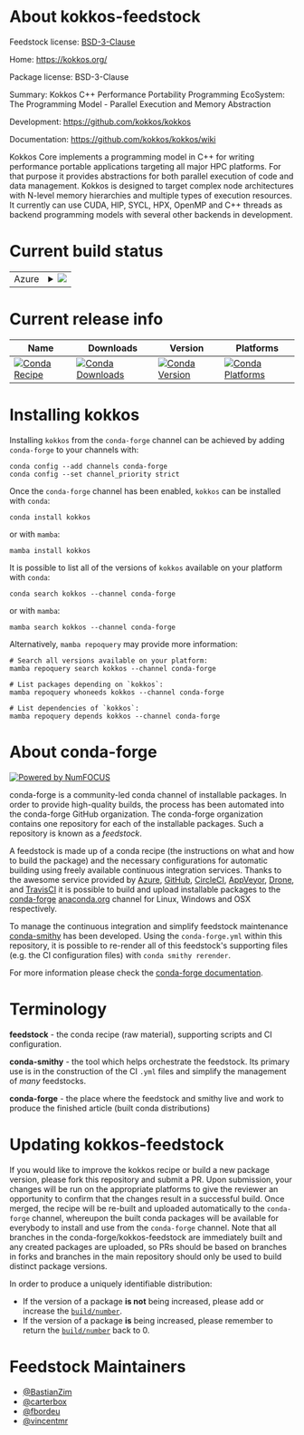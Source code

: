 About kokkos-feedstock
======================

Feedstock license: [BSD-3-Clause](https://github.com/conda-forge/kokkos-feedstock/blob/main/LICENSE.txt)

Home: https://kokkos.org/

Package license: BSD-3-Clause

Summary: Kokkos C++ Performance Portability Programming EcoSystem: The Programming Model - Parallel Execution and Memory Abstraction


Development: https://github.com/kokkos/kokkos

Documentation: https://github.com/kokkos/kokkos/wiki

Kokkos Core implements a programming model in C++ for writing performance portable applications targeting all major HPC platforms. For that purpose it provides abstractions for both parallel execution of code and data management. Kokkos is designed to target complex node architectures with N-level memory hierarchies and multiple types of execution resources. It currently can use CUDA, HIP, SYCL, HPX, OpenMP and C++ threads as backend programming models with several other backends in development.


Current build status
====================


<table>
    
  <tr>
    <td>Azure</td>
    <td>
      <details>
        <summary>
          <a href="https://dev.azure.com/conda-forge/feedstock-builds/_build/latest?definitionId=16882&branchName=main">
            <img src="https://dev.azure.com/conda-forge/feedstock-builds/_apis/build/status/kokkos-feedstock?branchName=main">
          </a>
        </summary>
        <table>
          <thead><tr><th>Variant</th><th>Status</th></tr></thead>
          <tbody><tr>
              <td>linux_64_cuda_compilerNonecuda_compiler_versionNonecxx_compiler_version13fortran_compiler_version13</td>
              <td>
                <a href="https://dev.azure.com/conda-forge/feedstock-builds/_build/latest?definitionId=16882&branchName=main">
                  <img src="https://dev.azure.com/conda-forge/feedstock-builds/_apis/build/status/kokkos-feedstock?branchName=main&jobName=linux&configuration=linux%20linux_64_cuda_compilerNonecuda_compiler_versionNonecxx_compiler_version13fortran_compiler_version13" alt="variant">
                </a>
              </td>
            </tr><tr>
              <td>linux_64_cuda_compilercuda-nvcccuda_compiler_version12.6cxx_compiler_version13fortran_compiler_version13</td>
              <td>
                <a href="https://dev.azure.com/conda-forge/feedstock-builds/_build/latest?definitionId=16882&branchName=main">
                  <img src="https://dev.azure.com/conda-forge/feedstock-builds/_apis/build/status/kokkos-feedstock?branchName=main&jobName=linux&configuration=linux%20linux_64_cuda_compilercuda-nvcccuda_compiler_version12.6cxx_compiler_version13fortran_compiler_version13" alt="variant">
                </a>
              </td>
            </tr><tr>
              <td>linux_64_cuda_compilernvcccuda_compiler_version11.8cxx_compiler_version11fortran_compiler_version11</td>
              <td>
                <a href="https://dev.azure.com/conda-forge/feedstock-builds/_build/latest?definitionId=16882&branchName=main">
                  <img src="https://dev.azure.com/conda-forge/feedstock-builds/_apis/build/status/kokkos-feedstock?branchName=main&jobName=linux&configuration=linux%20linux_64_cuda_compilernvcccuda_compiler_version11.8cxx_compiler_version11fortran_compiler_version11" alt="variant">
                </a>
              </td>
            </tr><tr>
              <td>linux_aarch64_cuda_compiler_version11.8cxx_compiler_version11fortran_compiler_version11</td>
              <td>
                <a href="https://dev.azure.com/conda-forge/feedstock-builds/_build/latest?definitionId=16882&branchName=main">
                  <img src="https://dev.azure.com/conda-forge/feedstock-builds/_apis/build/status/kokkos-feedstock?branchName=main&jobName=linux&configuration=linux%20linux_aarch64_cuda_compiler_version11.8cxx_compiler_version11fortran_compiler_version11" alt="variant">
                </a>
              </td>
            </tr><tr>
              <td>linux_aarch64_cuda_compiler_version12.6cxx_compiler_version13fortran_compiler_version13</td>
              <td>
                <a href="https://dev.azure.com/conda-forge/feedstock-builds/_build/latest?definitionId=16882&branchName=main">
                  <img src="https://dev.azure.com/conda-forge/feedstock-builds/_apis/build/status/kokkos-feedstock?branchName=main&jobName=linux&configuration=linux%20linux_aarch64_cuda_compiler_version12.6cxx_compiler_version13fortran_compiler_version13" alt="variant">
                </a>
              </td>
            </tr><tr>
              <td>linux_aarch64_cuda_compiler_versionNonecxx_compiler_version13fortran_compiler_version13</td>
              <td>
                <a href="https://dev.azure.com/conda-forge/feedstock-builds/_build/latest?definitionId=16882&branchName=main">
                  <img src="https://dev.azure.com/conda-forge/feedstock-builds/_apis/build/status/kokkos-feedstock?branchName=main&jobName=linux&configuration=linux%20linux_aarch64_cuda_compiler_versionNonecxx_compiler_version13fortran_compiler_version13" alt="variant">
                </a>
              </td>
            </tr><tr>
              <td>linux_ppc64le_cuda_compilerNonecuda_compiler_versionNonecxx_compiler_version13fortran_compiler_version13</td>
              <td>
                <a href="https://dev.azure.com/conda-forge/feedstock-builds/_build/latest?definitionId=16882&branchName=main">
                  <img src="https://dev.azure.com/conda-forge/feedstock-builds/_apis/build/status/kokkos-feedstock?branchName=main&jobName=linux&configuration=linux%20linux_ppc64le_cuda_compilerNonecuda_compiler_versionNonecxx_compiler_version13fortran_compiler_version13" alt="variant">
                </a>
              </td>
            </tr><tr>
              <td>linux_ppc64le_cuda_compilercuda-nvcccuda_compiler_version12.4cxx_compiler_version12fortran_compiler_version12</td>
              <td>
                <a href="https://dev.azure.com/conda-forge/feedstock-builds/_build/latest?definitionId=16882&branchName=main">
                  <img src="https://dev.azure.com/conda-forge/feedstock-builds/_apis/build/status/kokkos-feedstock?branchName=main&jobName=linux&configuration=linux%20linux_ppc64le_cuda_compilercuda-nvcccuda_compiler_version12.4cxx_compiler_version12fortran_compiler_version12" alt="variant">
                </a>
              </td>
            </tr><tr>
              <td>linux_ppc64le_cuda_compilernvcccuda_compiler_version11.8cxx_compiler_version11fortran_compiler_version11</td>
              <td>
                <a href="https://dev.azure.com/conda-forge/feedstock-builds/_build/latest?definitionId=16882&branchName=main">
                  <img src="https://dev.azure.com/conda-forge/feedstock-builds/_apis/build/status/kokkos-feedstock?branchName=main&jobName=linux&configuration=linux%20linux_ppc64le_cuda_compilernvcccuda_compiler_version11.8cxx_compiler_version11fortran_compiler_version11" alt="variant">
                </a>
              </td>
            </tr><tr>
              <td>osx_64</td>
              <td>
                <a href="https://dev.azure.com/conda-forge/feedstock-builds/_build/latest?definitionId=16882&branchName=main">
                  <img src="https://dev.azure.com/conda-forge/feedstock-builds/_apis/build/status/kokkos-feedstock?branchName=main&jobName=osx&configuration=osx%20osx_64_" alt="variant">
                </a>
              </td>
            </tr><tr>
              <td>osx_arm64</td>
              <td>
                <a href="https://dev.azure.com/conda-forge/feedstock-builds/_build/latest?definitionId=16882&branchName=main">
                  <img src="https://dev.azure.com/conda-forge/feedstock-builds/_apis/build/status/kokkos-feedstock?branchName=main&jobName=osx&configuration=osx%20osx_arm64_" alt="variant">
                </a>
              </td>
            </tr><tr>
              <td>win_64_cuda_compilerNonecuda_compiler_versionNone</td>
              <td>
                <a href="https://dev.azure.com/conda-forge/feedstock-builds/_build/latest?definitionId=16882&branchName=main">
                  <img src="https://dev.azure.com/conda-forge/feedstock-builds/_apis/build/status/kokkos-feedstock?branchName=main&jobName=win&configuration=win%20win_64_cuda_compilerNonecuda_compiler_versionNone" alt="variant">
                </a>
              </td>
            </tr><tr>
              <td>win_64_cuda_compilercuda-nvcccuda_compiler_version12.6</td>
              <td>
                <a href="https://dev.azure.com/conda-forge/feedstock-builds/_build/latest?definitionId=16882&branchName=main">
                  <img src="https://dev.azure.com/conda-forge/feedstock-builds/_apis/build/status/kokkos-feedstock?branchName=main&jobName=win&configuration=win%20win_64_cuda_compilercuda-nvcccuda_compiler_version12.6" alt="variant">
                </a>
              </td>
            </tr><tr>
              <td>win_64_cuda_compilernvcccuda_compiler_version11.8</td>
              <td>
                <a href="https://dev.azure.com/conda-forge/feedstock-builds/_build/latest?definitionId=16882&branchName=main">
                  <img src="https://dev.azure.com/conda-forge/feedstock-builds/_apis/build/status/kokkos-feedstock?branchName=main&jobName=win&configuration=win%20win_64_cuda_compilernvcccuda_compiler_version11.8" alt="variant">
                </a>
              </td>
            </tr>
          </tbody>
        </table>
      </details>
    </td>
  </tr>
</table>

Current release info
====================

| Name | Downloads | Version | Platforms |
| --- | --- | --- | --- |
| [![Conda Recipe](https://img.shields.io/badge/recipe-kokkos-green.svg)](https://anaconda.org/conda-forge/kokkos) | [![Conda Downloads](https://img.shields.io/conda/dn/conda-forge/kokkos.svg)](https://anaconda.org/conda-forge/kokkos) | [![Conda Version](https://img.shields.io/conda/vn/conda-forge/kokkos.svg)](https://anaconda.org/conda-forge/kokkos) | [![Conda Platforms](https://img.shields.io/conda/pn/conda-forge/kokkos.svg)](https://anaconda.org/conda-forge/kokkos) |

Installing kokkos
=================

Installing `kokkos` from the `conda-forge` channel can be achieved by adding `conda-forge` to your channels with:

```
conda config --add channels conda-forge
conda config --set channel_priority strict
```

Once the `conda-forge` channel has been enabled, `kokkos` can be installed with `conda`:

```
conda install kokkos
```

or with `mamba`:

```
mamba install kokkos
```

It is possible to list all of the versions of `kokkos` available on your platform with `conda`:

```
conda search kokkos --channel conda-forge
```

or with `mamba`:

```
mamba search kokkos --channel conda-forge
```

Alternatively, `mamba repoquery` may provide more information:

```
# Search all versions available on your platform:
mamba repoquery search kokkos --channel conda-forge

# List packages depending on `kokkos`:
mamba repoquery whoneeds kokkos --channel conda-forge

# List dependencies of `kokkos`:
mamba repoquery depends kokkos --channel conda-forge
```


About conda-forge
=================

[![Powered by
NumFOCUS](https://img.shields.io/badge/powered%20by-NumFOCUS-orange.svg?style=flat&colorA=E1523D&colorB=007D8A)](https://numfocus.org)

conda-forge is a community-led conda channel of installable packages.
In order to provide high-quality builds, the process has been automated into the
conda-forge GitHub organization. The conda-forge organization contains one repository
for each of the installable packages. Such a repository is known as a *feedstock*.

A feedstock is made up of a conda recipe (the instructions on what and how to build
the package) and the necessary configurations for automatic building using freely
available continuous integration services. Thanks to the awesome service provided by
[Azure](https://azure.microsoft.com/en-us/services/devops/), [GitHub](https://github.com/),
[CircleCI](https://circleci.com/), [AppVeyor](https://www.appveyor.com/),
[Drone](https://cloud.drone.io/welcome), and [TravisCI](https://travis-ci.com/)
it is possible to build and upload installable packages to the
[conda-forge](https://anaconda.org/conda-forge) [anaconda.org](https://anaconda.org/)
channel for Linux, Windows and OSX respectively.

To manage the continuous integration and simplify feedstock maintenance
[conda-smithy](https://github.com/conda-forge/conda-smithy) has been developed.
Using the ``conda-forge.yml`` within this repository, it is possible to re-render all of
this feedstock's supporting files (e.g. the CI configuration files) with ``conda smithy rerender``.

For more information please check the [conda-forge documentation](https://conda-forge.org/docs/).

Terminology
===========

**feedstock** - the conda recipe (raw material), supporting scripts and CI configuration.

**conda-smithy** - the tool which helps orchestrate the feedstock.
                   Its primary use is in the construction of the CI ``.yml`` files
                   and simplify the management of *many* feedstocks.

**conda-forge** - the place where the feedstock and smithy live and work to
                  produce the finished article (built conda distributions)


Updating kokkos-feedstock
=========================

If you would like to improve the kokkos recipe or build a new
package version, please fork this repository and submit a PR. Upon submission,
your changes will be run on the appropriate platforms to give the reviewer an
opportunity to confirm that the changes result in a successful build. Once
merged, the recipe will be re-built and uploaded automatically to the
`conda-forge` channel, whereupon the built conda packages will be available for
everybody to install and use from the `conda-forge` channel.
Note that all branches in the conda-forge/kokkos-feedstock are
immediately built and any created packages are uploaded, so PRs should be based
on branches in forks and branches in the main repository should only be used to
build distinct package versions.

In order to produce a uniquely identifiable distribution:
 * If the version of a package **is not** being increased, please add or increase
   the [``build/number``](https://docs.conda.io/projects/conda-build/en/latest/resources/define-metadata.html#build-number-and-string).
 * If the version of a package **is** being increased, please remember to return
   the [``build/number``](https://docs.conda.io/projects/conda-build/en/latest/resources/define-metadata.html#build-number-and-string)
   back to 0.

Feedstock Maintainers
=====================

* [@BastianZim](https://github.com/BastianZim/)
* [@carterbox](https://github.com/carterbox/)
* [@fbordeu](https://github.com/fbordeu/)
* [@vincentmr](https://github.com/vincentmr/)

